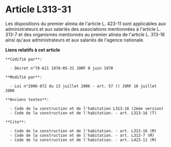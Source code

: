 # Article L313-31

Les dispositions du premier alinéa de l'article L. 423-11 sont applicables aux administrateurs et aux salariés des
associations mentionnées à l'article L. 313-7 et des organismes mentionnés au premier alinéa de l'article L. 313-16 ainsi
qu'aux administrateurs et aux salariés de l'agence nationale.

**Liens relatifs à cet article**

	**Codifié par**:

	  - Décret n°78-621 1978-05-31 JORF 8 juin 1978

	**Modifié par**:

	  - Loi n°2006-872 du 13 juillet 2006 - art. 57 () JORF 16 juillet 2006

	**Anciens textes**:

	  - Code de la construction et de l'habitation L313-16 (2ème version)
	  - Code de la construction et de l'habitation. - art. L313-16 (T)

	**Cite**:

	  - Code de la construction et de l'habitation. - art. L313-16 (M)
	  - Code de la construction et de l'habitation. - art. L313-7 (M)
	  - Code de la construction et de l'habitation. - art. L423-11 (M)

